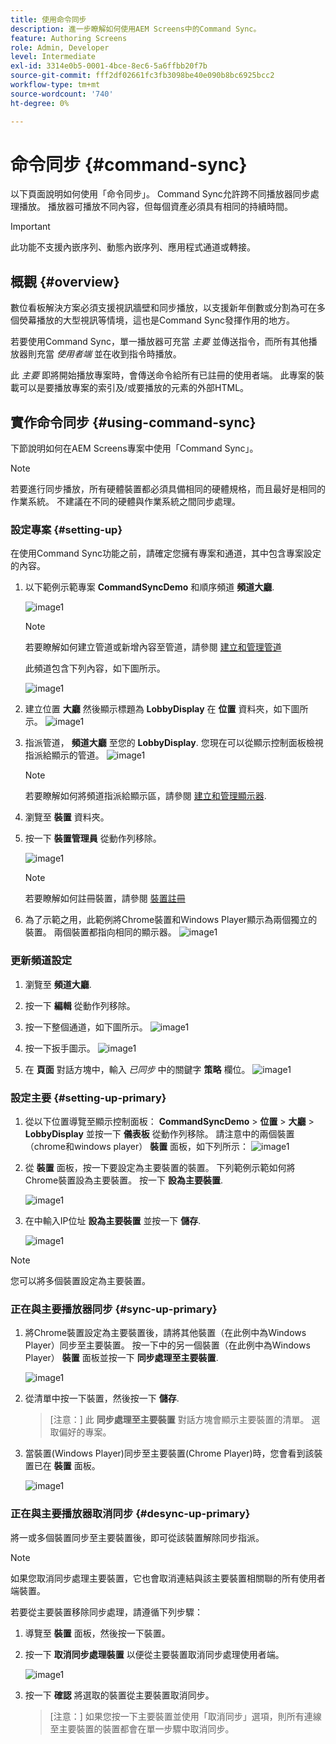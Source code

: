 ```yaml
---
title: 使用命令同步
description: 進一步瞭解如何使用AEM Screens中的Command Sync。
feature: Authoring Screens
role: Admin, Developer
level: Intermediate
exl-id: 3314e0b5-0001-4bce-8ec6-5a6ffbb20f7b
source-git-commit: fff2df02661fc3fb3098be40e090b8bc6925bcc2
workflow-type: tm+mt
source-wordcount: '740'
ht-degree: 0%

---
```


# 命令同步 {#command-sync}

以下頁面說明如何使用「命令同步」。 Command Sync允許跨不同播放器同步處理播放。 播放器可播放不同內容，但每個資產必須具有相同的持續時間。

>[!IMPORTANT]
>
>此功能不支援內嵌序列、動態內嵌序列、應用程式通道或轉接。

## 概觀 {#overview}

數位看板解決方案必須支援視訊牆壁和同步播放，以支援新年倒數或分割為可在多個熒幕播放的大型視訊等情境，這也是Command Sync發揮作用的地方。

若要使用Command Sync，單一播放器可充當 *主要* 並傳送指令，而所有其他播放器則充當 *使用者端* 並在收到指令時播放。

此 *主要* 即將開始播放專案時，會傳送命令給所有已註冊的使用者端。 此專案的裝載可以是要播放專案的索引及/或要播放的元素的外部HTML。

## 實作命令同步 {#using-command-sync}

下節說明如何在AEM Screens專案中使用「Command Sync」。

>[!NOTE]
>
>若要進行同步播放，所有硬體裝置都必須具備相同的硬體規格，而且最好是相同的作業系統。 不建議在不同的硬體與作業系統之間同步處理。

### 設定專案 {#setting-up}

在使用Command Sync功能之前，請確定您擁有專案和通道，其中包含專案設定的內容。

1. 以下範例示範專案 **CommandSyncDemo** 和順序頻道 **頻道大廳**.

   ![image1](assets/command-sync/command-sync1-1.png)

   >[!NOTE]
   >
   >若要瞭解如何建立管道或新增內容至管道，請參閱 [建立和管理管道](/help/user-guide/managing-channels.md)

   此頻道包含下列內容，如下圖所示。

   ![image1](assets/command-sync/command-sync2-1.png)

1. 建立位置 **大廳** 然後顯示標題為 **LobbyDisplay** 在 **位置** 資料夾，如下圖所示。
   ![image1](assets/command-sync/command-sync3-1.png)

1. 指派管道， **頻道大廳** 至您的 **LobbyDisplay**. 您現在可以從顯示控制面板檢視指派給顯示的管道。
   ![image1](assets/command-sync/command-sync4-1.png)

   >[!NOTE]
   >
   >若要瞭解如何將頻道指派給顯示區，請參閱 [建立和管理顯示器](/help/user-guide/managing-displays.md).

1. 瀏覽至 **裝置** 資料夾。
1. 按一下 **裝置管理員** 從動作列移除。

   ![image1](assets/command-sync5.png)

   >[!NOTE]
   >
   >若要瞭解如何註冊裝置，請參閱 [裝置註冊](/help/user-guide/device-registration.md)

1. 為了示範之用，此範例將Chrome裝置和Windows Player顯示為兩個獨立的裝置。 兩個裝置都指向相同的顯示器。
   ![image1](assets/command-sync6.png)

### 更新頻道設定

1. 瀏覽至 **頻道大廳**.
1. 按一下 **編輯** 從動作列移除。
1. 按一下整個通道，如下圖所示。
   ![image1](assets/command-sync/command-sync7-1.png)

1. 按一下扳手圖示。
   ![image1](assets/command-sync/command-sync8-1.png)

1. 在 **頁面** 對話方塊中，輸入 *已同步* 中的關鍵字 **策略** 欄位。
   ![image1](assets/command-sync/command-sync9-1.png)


### 設定主要 {#setting-up-primary}

1. 從以下位置導覽至顯示控制面板： **CommandSyncDemo** > **位置**  > **大廳** > **LobbyDisplay** 並按一下 **儀表板** 從動作列移除。
請注意中的兩個裝置（chrome和windows player） **裝置** 面板，如下列所示：
   ![image1](assets/command-sync/command-sync10-1.png)

1. 從 **裝置** 面板，按一下要設定為主要裝置的裝置。 下列範例示範如何將Chrome裝置設為主要裝置。 按一下 **設為主要裝置**.

   ![image1](assets/command-sync/command-sync11-1.png)

1. 在中輸入IP位址 **設為主要裝置** 並按一下 **儲存**.

   ![image1](assets/command-sync/command-sync12-1.png)

>[!NOTE]
>
>您可以將多個裝置設定為主要裝置。

### 正在與主要播放器同步 {#sync-up-primary}

1. 將Chrome裝置設定為主要裝置後，請將其他裝置（在此例中為Windows Player）同步至主要裝置。
按一下中的另一個裝置（在此例中為Windows Player） **裝置** 面板並按一下 **同步處理至主要裝置**.

   ![image1](assets/command-sync/command-sync13-1.png)

1. 從清單中按一下裝置，然後按一下 **儲存**.

   >[注意：]
   > 此 **同步處理至主要裝置** 對話方塊會顯示主要裝置的清單。 選取偏好的專案。

1. 當裝置(Windows Player)同步至主要裝置(Chrome Player)時，您會看到該裝置已在 **裝置** 面板。

   ![image1](assets/command-sync/command-sync14-1.png)

### 正在與主要播放器取消同步 {#desync-up-primary}

將一或多個裝置同步至主要裝置後，即可從該裝置解除同步指派。

>[!NOTE]
>
>如果您取消同步處理主要裝置，它也會取消連結與該主要裝置相關聯的所有使用者端裝置。

若要從主要裝置移除同步處理，請遵循下列步驟：

1. 導覽至 **裝置** 面板，然後按一下裝置。

1. 按一下 **取消同步處理裝置** 以便從主要裝置取消同步處理使用者端。

   ![image1](assets/command-sync/command-sync15-1.png)

1. 按一下 **確認** 將選取的裝置從主要裝置取消同步。

   >[注意：]
   > 如果您按一下主要裝置並使用「取消同步」選項，則所有連線至主要裝置的裝置都會在單一步驟中取消同步。
